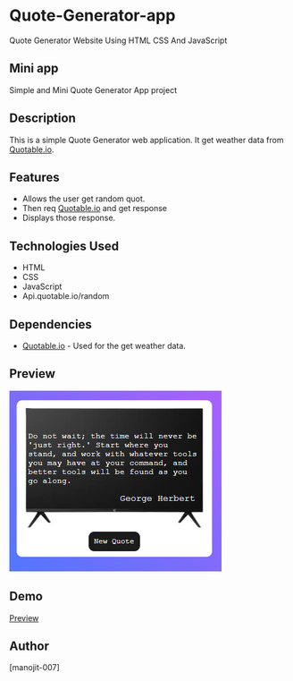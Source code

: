 # Quote-Generator-app
Quote Generator Website Using HTML CSS And JavaScript

## Mini app
Simple and Mini Quote Generator App project

## Description
This is a simple Quote Generator web application. It get weather data from [Quotable.io](https://api.quotable.io/random).

## Features
- Allows the user get random quot.
- Then req [Quotable.io](https://api.quotable.io/random) and get response
- Displays those response.

## Technologies Used
- HTML
- CSS
- JavaScript
- Api.quotable.io/random


## Dependencies
 - [Quotable.io](https://github.com/lukePeavey/quotable) - Used for the get weather data.

## Preview
![Quote Generator](/preview.png)

## Demo 
[Preview](https://manojit-007.github.io/Quote-Generator-app/)

## Author
[manojit-007]